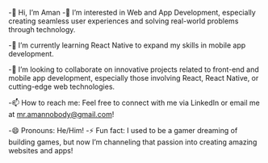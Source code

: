 -👋 Hi, I’m Aman
-👀 I’m interested in Web and App Development, especially creating seamless user experiences and solving real-world problems through technology.

-🌱 I’m currently learning React Native to expand my skills in mobile app development.

-💞️ I’m looking to collaborate on innovative projects related to front-end and mobile app development, especially those involving React, React Native, or cutting-edge web technologies.

-📫 How to reach me: Feel free to connect with me via LinkedIn or email me at mr.amannobody@gmail.com!

-😄 Pronouns: He/Him!
-⚡ Fun fact: I used to be a gamer dreaming of building games, but now I’m channeling that passion into creating amazing websites and apps!


<!---
07amansaini8684/07amansaini8684 is a ✨ special ✨ repository because its `README.md` (this file) appears on your GitHub profile.
You can click the Preview link to take a look at your changes.
--->

